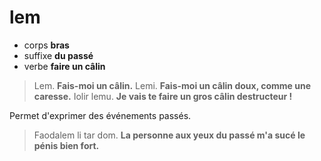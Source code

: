 # lem
- corps **bras**
- suffixe **du passé**
- verbe **faire un câlin**

> Lem.   **Fais-moi un câlin.**
> Lemi.  **Fais-moi un câlin doux, comme une caresse.**
> Iolir lemu.  **Je vais te faire un gros câlin destructeur !**

Permet d'exprimer des événements passés.

> Faodalem li tar dom. **La personne aux yeux du passé m'a sucé le pénis bien fort.**
